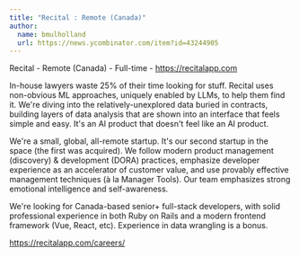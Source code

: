 ```yaml
---
title: "Recital : Remote (Canada)"
author:
  name: bmulholland
  url: https://news.ycombinator.com/item?id=43244905
---
```

Recital - Remote (Canada) - Full-time - <a href="https:&#x2F;&#x2F;recitalapp.com" rel="nofollow">https:&#x2F;&#x2F;recitalapp.com</a>

In-house lawyers waste 25% of their time looking for stuff. Recital uses non-obvious ML approaches, uniquely enabled by LLMs, to help them find it. We&#x27;re diving into the relatively-unexplored data buried in contracts, building layers of data analysis that are shown into an interface that feels simple and easy. It&#x27;s an AI product that doesn&#x27;t feel like an AI product.

We&#x27;re a small, global, all-remote startup. It&#x27;s our second startup in the space (the first was acquired). We follow modern product management (discovery) &amp; development (DORA) practices, emphasize developer experience as an accelerator of customer value, and use provably effective management techniques (à la Manager Tools). Our team emphasizes strong emotional intelligence and self-awareness.

We&#x27;re looking for Canada-based senior+ full-stack developers, with solid professional experience in both Ruby on Rails and a modern frontend framework (Vue, React, etc). Experience in data wrangling is a bonus.

<a href="https:&#x2F;&#x2F;recitalapp.com&#x2F;careers&#x2F;" rel="nofollow">https:&#x2F;&#x2F;recitalapp.com&#x2F;careers&#x2F;</a>
<JobApplication />

